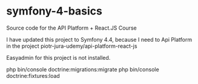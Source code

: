 # symfony-4-basics
Source code for the API Platform + React.JS Course

I have updated this project to Symfony 4.4, because I need to Api Platform in the project piotr-jura-udemy/api-platform-react-js

Easyadmin for this project is not installed.

php bin/console doctrine:migrations:migrate 
php bin/console doctrine:fixtures:load
